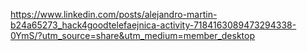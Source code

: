 https://www.linkedin.com/posts/alejandro-martin-b24a65273_hack4goodtelefaejnica-activity-7184163089473294338-0YmS/?utm_source=share&utm_medium=member_desktop
